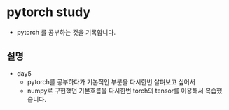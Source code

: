 # pytorch study

- pytorch 를 공부하는 것을 기록합니다.

## 설명

- day5
  - pytorch를 공부하다가 기본적인 부분을 다시한번 살펴보고 싶어서
  - numpy로 구현했던 기본흐름을 다시한번 torch의 tensor를 이용해서 복습했습니다.
